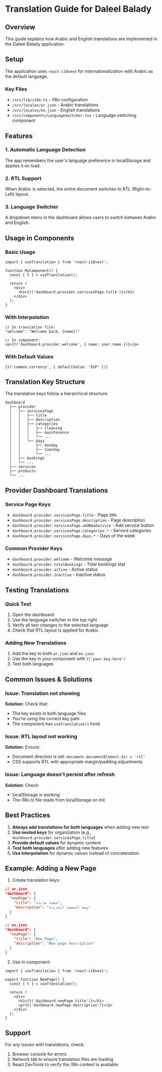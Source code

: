 # Translation Guide for Daleel Balady

## Overview
This guide explains how Arabic and English translations are implemented in the Daleel Balady application.

## Setup
The application uses `react-i18next` for internationalization with Arabic as the default language.

### Key Files
- `/src/lib/i18n.ts` - i18n configuration
- `/src/locales/ar.json` - Arabic translations
- `/src/locales/en.json` - English translations
- `/src/components/LanguageSwitcher.tsx` - Language switching component

## Features

### 1. Automatic Language Detection
The app remembers the user's language preference in localStorage and applies it on load.

### 2. RTL Support
When Arabic is selected, the entire document switches to RTL (Right-to-Left) layout.

### 3. Language Switcher
A dropdown menu in the dashboard allows users to switch between Arabic and English.

## Usage in Components

### Basic Usage
```tsx
import { useTranslation } from 'react-i18next';

function MyComponent() {
  const { t } = useTranslation();
  
  return (
    <div>
      <h1>{t('dashboard.provider.servicesPage.title')}</h1>
    </div>
  );
}
```

### With Interpolation
```tsx
// In translation file:
"welcome": "Welcome back, {name}!"

// In component:
<p>{t('dashboard.provider.welcome', { name: user.name })}</p>
```

### With Default Values
```tsx
{t('common.currency', { defaultValue: 'EGP' })}
```

## Translation Key Structure

The translation keys follow a hierarchical structure:

```
dashboard
  ├── provider
  │   ├── servicesPage
  │   │   ├── title
  │   │   ├── description
  │   │   ├── categories
  │   │   │   ├── cleaning
  │   │   │   ├── maintenance
  │   │   │   └── ...
  │   │   └── days
  │   │       ├── monday
  │   │       ├── tuesday
  │   │       └── ...
  │   ├── bookings
  │   └── ...
  ├── services
  ├── products
  └── ...
```

## Provider Dashboard Translations

### Service Page Keys
- `dashboard.provider.servicesPage.title` - Page title
- `dashboard.provider.servicesPage.description` - Page description
- `dashboard.provider.servicesPage.addNewService` - Add service button
- `dashboard.provider.servicesPage.categories.*` - Service categories
- `dashboard.provider.servicesPage.days.*` - Days of the week

### Common Provider Keys
- `dashboard.provider.welcome` - Welcome message
- `dashboard.provider.totalBookings` - Total bookings stat
- `dashboard.provider.active` - Active status
- `dashboard.provider.inactive` - Inactive status

## Testing Translations

### Quick Test
1. Open the dashboard
2. Use the language switcher in the top right
3. Verify all text changes to the selected language
4. Check that RTL layout is applied for Arabic

### Adding New Translations
1. Add the key to both `ar.json` and `en.json`
2. Use the key in your component with `t('your.key.here')`
3. Test both languages

## Common Issues & Solutions

### Issue: Translation not showing
**Solution:** Check that:
- The key exists in both language files
- You're using the correct key path
- The component has `useTranslation()` hook

### Issue: RTL layout not working
**Solution:** Ensure:
- Document direction is set: `document.documentElement.dir = 'rtl'`
- CSS supports RTL with appropriate margin/padding adjustments

### Issue: Language doesn't persist after refresh
**Solution:** Check:
- localStorage is working
- The i18n.ts file reads from localStorage on init

## Best Practices

1. **Always add translations for both languages** when adding new text
2. **Use nested keys** for organization (e.g., `dashboard.provider.servicesPage.title`)
3. **Provide default values** for dynamic content
4. **Test both languages** after adding new features
5. **Use interpolation** for dynamic values instead of concatenation

## Example: Adding a New Page

1. Create translation keys:
```json
// ar.json
"dashboard": {
  "newPage": {
    "title": "صفحة جديدة",
    "description": "وصف الصفحة الجديدة"
  }
}

// en.json
"dashboard": {
  "newPage": {
    "title": "New Page",
    "description": "New page description"
  }
}
```

2. Use in component:
```tsx
import { useTranslation } from 'react-i18next';

export function NewPage() {
  const { t } = useTranslation();
  
  return (
    <div>
      <h1>{t('dashboard.newPage.title')}</h1>
      <p>{t('dashboard.newPage.description')}</p>
    </div>
  );
}
```

## Support

For any issues with translations, check:
1. Browser console for errors
2. Network tab to ensure translation files are loading
3. React DevTools to verify the i18n context is available
